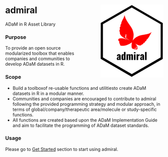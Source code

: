 # admiral <img src="man/figures/logo.png" align="right" width="200" style="margin-left:50px;"/>

ADaM in R Asset Library

### Purpose

To provide an open source modularized toolbox that enables companies and communities to develop ADaM datasets in R.

### Scope

* Build a toolboxof re-usable functions and utilitiesto create ADaM datasets in R in a modular manner.
* Communities and companies are encouraged to contribute to admiral following the provided programming strategy and modular approach, in terms of  global/company/therapeutic area/molecule or study-specific functions.
* All functions are created based upon the ADaM Implementation Guide and aim to facilitate the programming of ADaM dataset standards.

### Usage

Please go to [Get Started](https://roche-gsk.github.io/admiral/articles/admiral.html) section to start using admiral.
